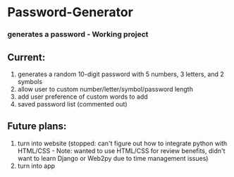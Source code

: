 # Password-Generator
### generates a password - Working project

## Current:
1. generates a random 10-digit password with 5 numbers, 3 letters, and 2 symbols
2. allow user to custom number/letter/symbol/password length 
3. add user preference of custom words to add
4. saved password list (commented out)

## Future plans:
1. turn into website (stopped: can't figure out how to integrate python with HTML/CSS - Note: wanted to use HTML/CSS for review benefits, didn't want to learn Django or Web2py due to time management issues) 
2. turn into app 

